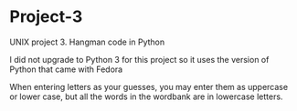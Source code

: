 # Project-3
UNIX project 3. Hangman code in Python

I did not upgrade to Python 3 for this project so it uses the version
of Python that came with Fedora

When entering letters as your guesses, you may enter them as uppercase or
lower case, but all the words in the wordbank are in lowercase letters.
